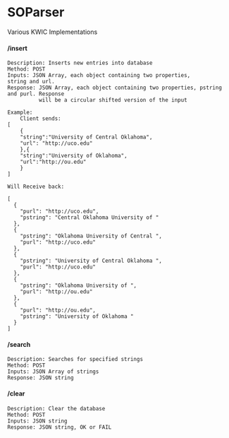 # SOParser
Various KWIC Implementations

#### /insert
	Description: Inserts new entries into database
	Method: POST
	Inputs: JSON Array, each object containing two properties, 
	string and url.
	Response: JSON Array, each object containing two properties, pstring and purl. Response 
	          will be a circular shifted version of the input

	Example: 
		Client sends: 
	[
		{
		"string":"University of Central Oklahoma",
		"url": "http://uco.edu"
		},{
		"string":"University of Oklahoma",
		"url":"http://ou.edu"
		}
	]

	Will Receive back:

	[
	  {
		"purl": "http://uco.edu",
		"pstring": "Central Oklahoma University of "
	  },
	  {
		"pstring": "Oklahoma University of Central ",
		"purl": "http://uco.edu"
	  },
	  {
		"pstring": "University of Central Oklahoma ",
		"purl": "http://uco.edu"
	  },
	  {
		"pstring": "Oklahoma University of ",
		"purl": "http://ou.edu"
	  },
	  {
		"purl": "http://ou.edu",
		"pstring": "University of Oklahoma "
	  }
	]
    
									    

#### /search
	Description: Searches for specified strings
	Method: POST
	Inputs: JSON Array of strings
	Response: JSON string
	
#### /clear
	Description: Clear the database
	Method: POST
	Inputs: JSON string 
	Response: JSON string, OK or FAIL

